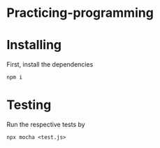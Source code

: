 # Practicing-programming


# Installing

First, install the dependencies

    npm i


# Testing

Run the respective tests by

    npx mocha <test.js>


